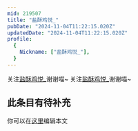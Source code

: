 ```yaml
---
mid: 219507
title: "盐酥鸡悦_"
pubDate: "2024-11-04T11:22:15.020Z"
updatedDate: "2024-11-04T11:22:15.020Z"
profile:
  {
    Nickname: ["盐酥鸡悦_"],
  }
---
```


关注[盐酥鸡悦_](https://space.bilibili.com/219507)谢谢喵~ 关注[盐酥鸡悦_](https://space.bilibili.com/219507)谢谢喵~

## 此条目有待补充
你可以在[这里](https://github.com/Yuhanawa/VTuber.ICU-Content/edit/master/v/盐酥鸡悦_/index.md)编辑本文
